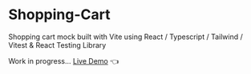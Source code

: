 # Shopping-Cart

Shopping cart mock built with Vite using React / Typescript / Tailwind / Vitest & React Testing Library

Work in progress...
[Live Demo](https://shopping-cart-mariuszciaston.netlify.app/) :point_left: <br><br>


